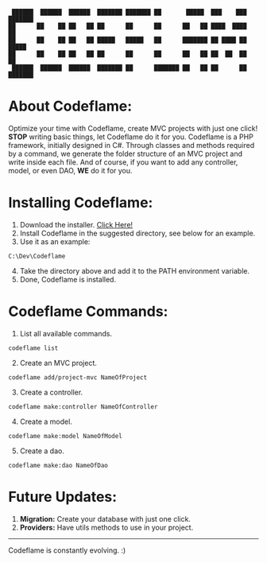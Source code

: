 
```
 ██████  ██████  ██████  ███████ ███████ ██       █████  ███    ███ ███████ 
██      ██    ██ ██   ██ ██      ██      ██      ██   ██ ████  ████ ██      
██      ██    ██ ██   ██ █████   █████   ██      ███████ ██ ████ ██ █████   
██      ██    ██ ██   ██ ██      ██      ██      ██   ██ ██  ██  ██ ██      
 ██████  ██████  ██████  ███████ ██      ███████ ██   ██ ██      ██ ███████ 
```

# About Codeflame:
Optimize your time with Codeflame, create MVC projects with just one click! **STOP** writing basic things, let Codeflame do it for you. Codeflame is a PHP framework, initially designed in C#. Through classes and methods required by a command, we generate the folder structure of an MVC project and write inside each file. And of course, if you want to add any controller, model, or even DAO, **WE** do it for you.

# Installing Codeflame:
1. Download the installer. [Click Here!](https://github.com/gaboliveiradev/br.com.codeflame/blob/master/View/assets/msi/InstallerCodeflame.msi)
2. Install Codeflame in the suggested directory, see below for an example.
3. Use it as an example:
```
C:\Dev\Codeflame
```
4. Take the directory above and add it to the PATH environment variable.
5. Done, Codeflame is installed.

# Codeflame Commands:
1. List all available commands.
```
codeflame list
```
2. Create an MVC project.
```
codeflame add/project-mvc NameOfProject
```
3. Create a controller.
```
codeflame make:controller NameOfController
```
4. Create a model.
```
codeflame make:model NameOfModel
```
5. Create a dao.
```
codeflame make:dao NameOfDao
```

# Future Updates:
1. **Migration:** Create your database with just one click.
2. **Providers:** Have utils methods to use in your project.

<hr>

Codeflame is constantly evolving. :)
